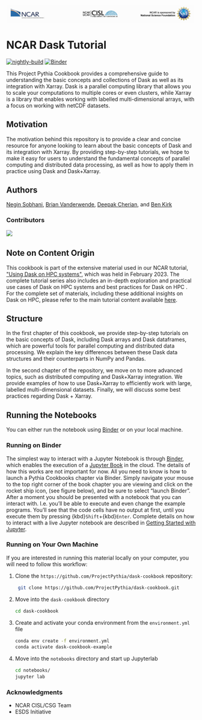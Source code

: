 <img src="notebooks/images/NCAR_CISL_NSF_banner.jpeg" alt="thumbnail" width="500"/>

# NCAR Dask Tutorial      


[![nightly-build](https://github.com/ProjectPythia/cookbook-template/actions/workflows/nightly-build.yaml/badge.svg)](https://github.com/ProjectPythia/cookbook-template/actions/workflows/nightly-build.yaml)
[![Binder](http://binder.mypythia.org/badge_logo.svg)](http://binder.mypythia.org/v2/gh/ProjectPythia/cookbook-template/main?labpath=notebooks)

This Project Pythia Cookbook provides a comprehensive guide to understanding the basic concepts and collections of Dask as well as its integration with Xarray.
Dask is a parallel computing library that allows you to scale your computations to multiple cores or even clusters, while Xarray is a library that enables working with labelled multi-dimensional arrays, with a focus on working with netCDF datasets.

## Motivation

The motivation behind this repository is to provide a clear and concise resource for anyone looking to learn about the basic concepts of Dask and its integration with Xarray. By providing step-by-step tutorials, we hope to make it easy for users to understand the fundamental concepts of parallel computing and distributed data processing, as well as how to apply them in practice using Dask and Dask+Xarray.

## Authors

[Negin Sobhani](@negin513), [Brian Vanderwende](@vanderwb), [Deepak Cherian](@dcherian), and [Ben Kirk](@benkirk)

### Contributors

<a href="https://github.com/NCAR/dask-tutorial/graphs/contributors">
  <img src="https://contrib.rocks/image?repo=NCAR/dask-tutorial" />
</a>

## Note on Content Origin
This cookbook is part of the extensive material used in our NCAR tutorial, ["Using Dask on HPC systems"](https://github.com/NCAR/dask-tutorial.git), which was held in February 2023. The complete tutorial series also includes an in-depth exploration and practical use cases of Dask on HPC systems and best practices for Dask on HPC . For the complete set of materials, including these additional insights on Dask on HPC, please refer to the main tutorial content available [here](https://ncar.github.io/dask-tutorial/README.html).

## Structure

In the first chapter of this cookbook, we provide step-by-step tutorials on the basic concepts of Dask, including Dask arrays and Dask dataframes, which are powerful tools for parallel computing and distributed data processing. We explain the key differences between these Dask data structures and their counterparts in NumPy and Pandas.

In the second chapter of the repository, we move on to more advanced topics, such as distributed computing and Dask+Xarray integration. We provide examples of how to use Dask+Xarray to efficiently work with large, labelled multi-dimensional datasets.
Finally, we will discuss some best practices regarding Dask + Xarray.

## Running the Notebooks

You can either run the notebook using [Binder](https://mybinder.org/) or on your local machine.

### Running on Binder

The simplest way to interact with a Jupyter Notebook is through
[Binder](https://mybinder.org/), which enables the execution of a
[Jupyter Book](https://jupyterbook.org) in the cloud. The details of how this works are not
important for now. All you need to know is how to launch a Pythia
Cookbooks chapter via Binder. Simply navigate your mouse to
the top right corner of the book chapter you are viewing and click
on the rocket ship icon, (see figure below), and be sure to select
“launch Binder”. After a moment you should be presented with a
notebook that you can interact with. I.e. you’ll be able to execute
and even change the example programs. You’ll see that the code cells
have no output at first, until you execute them by pressing
{kbd}`Shift`\+{kbd}`Enter`. Complete details on how to interact with
a live Jupyter notebook are described in [Getting Started with
Jupyter](https://foundations.projectpythia.org/foundations/getting-started-jupyter.html).

### Running on Your Own Machine

If you are interested in running this material locally on your computer, you will need to follow this workflow:

1. Clone the `https://github.com/ProjectPythia/dask-cookbook` repository:

   ```bash
    git clone https://github.com/ProjectPythia/dask-cookbook.git
   ```

1. Move into the `dask-cookbook` directory

   ```bash
   cd dask-cookbook
   ```

1. Create and activate your conda environment from the `environment.yml` file

   ```bash
   conda env create -f environment.yml
   conda activate dask-cookbook-example
   ```

1. Move into the `notebooks` directory and start up Jupyterlab

   ```bash
   cd notebooks/
   jupyter lab
   ```

### Acknowledgments
* NCAR CISL/CSG Team
* ESDS Initiative
